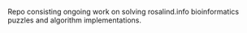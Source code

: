 Repo consisting ongoing work on solving rosalind.info bioinformatics puzzles and algorithm implementations.
